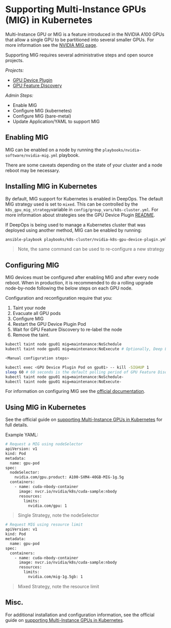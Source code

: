 # Supporting Multi-Instance GPUs (MIG) in Kubernetes

Multi-Instance GPU or MIG is a feature introduced in the NVIDIA A100 GPUs that allow a single GPU to be partitioned into several smaller GPUs. For more information see the [NVIDIA MIG page](https://www.nvidia.com/en-us/technologies/multi-instance-gpu/).

Supporting MIG requires several administrative steps and open source projects.

*Projects:*
* [GPU Device Plugin](https://github.com/NVIDIA/k8s-device-plugin)
* [GPU Feature Discovery](https://github.com/NVIDIA/gpu-feature-discovery)

*Admin Steps:*
* Enable MIG
* Configure MIG (kubernetes)
* Configure MIG (bare-metal)
* Update Application/YAML to support MIG


## Enabling MIG

MIG can be enabled on a node by running the `playbooks/nvidia-software/nvidia-mig.yml` playbook.

There are some caveats depending on the state of your cluster and a node reboot may be necessary.


## Installing MIG in Kubernetes

By default, MIG support for Kubernetes is enabled in DeepOps. The default MIG strategy used is set to `mixed`. This can be controlled by the `k8s_gpu_mig_strategy`variable in `config/group_vars/k8s-cluster.yml`. For more information about strategies see the GPU Device Plugin [README](https://github.com/NVIDIA/k8s-device-plugin#deployment-via-helm). 

If DeepOps is being used to manage a Kubernetes cluster that was deployed using another method, MIG can be enabled by running:

```sh
ansible-playbook playbooks/k8s-cluster/nvidia-k8s-gpu-device-plugin.yml playbooks/k8s-cluster/nvidia-k8s-gpu-feature-discovery.yml
```
> Note, the same command can be used to re-configure a new strategy

## Configuring MIG

MIG devices must be configured after enabling MIG and after every node reboot. When in production, it is recommended to do a rolling upgrade node-by-node following the below steps on each GPU node.

Configuration and reconfiguration require that you:

1. Taint your node
2. Evacuate all GPU pods
3. Configure MIG
4. Restart the GPU Device Plugin Pod
5. Wait for GPU Feature Discovery to re-label the node
6. Remove the taint.

```sh
kubectl taint node gpu01 mig=maintenance:NoSchedule
kubectl taint node gpu01 mig=maintenance:NoExecute # Optionally, Deep Learning jobs and Notebooks could be allowed to "time out"

<Manual configuration steps>

kubectl exec <GPU Device Plugin Pod on gpu01> -- kill -SIGHUP 1
sleep 60 # 60 seconds is the default polling period of GPU Feature Discovery
kubectl taint node gpu01 mig=maintenance:NoSchedule-
kubectl taint node gpu01 mig=maintenance:NoExecute-
```

For information on configuring MIG see the [official documentation](https://docs.nvidia.com/datacenter/tesla/mig-user-guide/).


## Using MIG in Kubernetes

See the official guide on [supporting Multi-Instance GPUs in Kubernetes](https://docs.google.com/document/u/1/d/1mdgMQ8g7WmaI_XVVRrCvHPFPOMCm5LQD5JefgAh6N8g) for full details.

Example YAML:

```sh
# Request a MIG using nodeSelector
apiVersion: v1
kind: Pod
metadata:
  name: gpu-pod
spec:
  nodeSelector:
    nvidia.com/gpu.product: A100-SXM4-40GB-MIG-1g.5g
  containers:
    - name: cuda-nbody-container
      image: nvcr.io/nvidia/k8s/cuda-sample:nbody
      resources:
        limits:
          nvidia.com/gpu: 1
```
> Single Strategy, note the nodeSelector

```sh
# Request MIG using resource limit
apiVersion: v1
kind: Pod
metadata:
  name: gpu-pod
spec:
  containers:
    - name: cuda-nbody-container
      image: nvcr.io/nvidia/k8s/cuda-sample:nbody
      resources:
        limits:
          nvidia.com/mig-1g.5gb: 1
```
> Mixed Strategy, note the resource limit


## Misc.

For additional installation and configuration information, see the official guide on [supporting Multi-Instance GPUs in Kubernetes](https://docs.google.com/document/u/1/d/1mdgMQ8g7WmaI_XVVRrCvHPFPOMCm5LQD5JefgAh6N8g).
